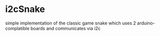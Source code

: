 # i2cSnake
simple implementation of the classic game snake which uses 2 arduino-complatible boards and communicates via i2c
